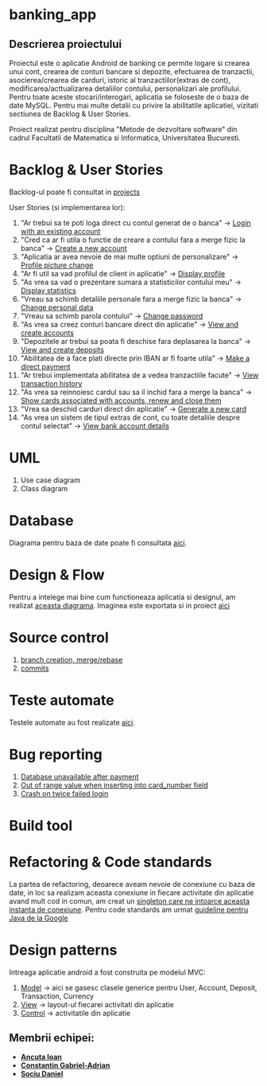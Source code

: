 # banking_app

## Descrierea proiectului
Proiectul este o aplicatie Android de banking ce permite logare si crearea unui cont, crearea de conturi bancare si depozite, efectuarea de tranzactii, asocierea/crearea de carduri, istoric al tranzactiilor(extras de cont), modificarea/acttualizarea detaliilor contului, personalizari ale profilului. Pentru toate aceste stocari/interogari, aplicatia se foloseste de o baza de date MySQL. Pentru mai multe detalii cu privire la abilitatile aplicatiei, vizitati sectiunea de Backlog & User Stories.

Proiect realizat pentru disciplina "Metode de dezvoltare software" din cadrul Facultatii de Matematica si Informatica, Universitatea Bucuresti.


# Backlog & User Stories
Backlog-ul poate fi consultat in [projects](https://github.com/Kira060200/banking_app/projects/2)

User Stories (si implementarea lor):

1. "Ar trebui sa te poti loga direct cu contul generat de o banca" -> [Login with an existing account](https://github.com/Kira060200/banking_app/issues/3)
2. "Cred ca ar fi utila o functie de creare a contului fara a merge fizic la banca" -> [Create a new account](https://github.com/Kira060200/banking_app/issues/4)
3. "Aplicatia ar avea nevoie de mai multe optiuni de personalizare" -> [Profile picture change](https://github.com/Kira060200/banking_app/issues/25)
4. "Ar fi util sa vad profilul de client in aplicatie" -> [Display profile](https://github.com/Kira060200/banking_app/issues/5)
5. "As vrea sa vad o prezentare sumara a statisticilor contului meu" -> [Display statistics](https://github.com/Kira060200/banking_app/issues/28)
6. "Vreau sa schimb detaliile personale fara a merge fizic la banca" -> [Change personal data](https://github.com/Kira060200/banking_app/issues/25)
7. "Vreau sa schimb parola contului" -> [Change password](https://github.com/Kira060200/banking_app/issues/29)
8. "As vrea sa creez conturi bancare direct din aplicatie" -> [View and create accounts](https://github.com/Kira060200/banking_app/issues/8)
9. "Depozitele ar trebui sa poata fi deschise fara deplasarea la banca" -> [View and create deposits](https://github.com/Kira060200/banking_app/issues/9)
10. "Abilitatea de a face plati directe prin IBAN ar fi foarte utila" -> [Make a direct payment](https://github.com/Kira060200/banking_app/issues/7)
11. "Ar trebui implementata abilitatea de a vedea tranzactiile facute" -> [View transaction history](https://github.com/Kira060200/banking_app/issues/13)
12. "As vrea sa reinnoiesc cardul sau sa il inchid fara a merge la banca" -> [Show cards associated with accounts, renew and close them](https://github.com/Kira060200/banking_app/issues/12)
13. "Vrea sa deschid carduri direct din aplicatie" -> [Generate a new card](https://github.com/Kira060200/banking_app/issues/27)
14. "As vrea un sistem de tipul extras de cont, cu toate detaliile despre contul selectat" -> [View bank account details](https://github.com/Kira060200/banking_app/issues/11) 

# UML 
1. Use case diagram
2. Class diagram

# Database
Diagrama pentru baza de date poate fi consultata [aici](https://imgur.com/Oay0MNT.jpg). 

# Design & Flow
Pentru a intelege mai bine cum functioneaza aplicatia si designul, am realizat [aceasta diagrama](https://whimsical.com/diagrama-aplicatie-banking-GiB6MivjnXyJjdwdnpqPxK). Imaginea este exportata si in proiect [aici](https://github.com/Kira060200/banking_app/blob/master/diagrama_mds.png)



# Source control
1. [branch creation, merge/rebase](https://github.com/Kira060200/banking_app/network)
2. [commits](https://github.com/Kira060200/banking_app/commits/master)

# Teste automate
Testele automate au fost realizate [aici](https://github.com/Kira060200/banking_app/issues/1).

# Bug reporting
1. [Database unavailable after payment](https://github.com/Kira060200/banking_app/issues/33)
2. [Out of range value when inserting into card_number field](https://github.com/Kira060200/banking_app/issues/22)
3. [Crash on twice failed login](https://github.com/Kira060200/banking_app/issues/18)

# Build tool

# Refactoring & Code standards
La partea de refactoring, deoarece aveam nevoie de conexiune cu baza de date, in loc sa realizam aceasta conexiune in fiecare activitate din aplicatie avand mult cod in comun, am creat un [singleton care ne intoarce aceasta instanta de conexiune](https://github.com/Kira060200/banking_app/issues/32). Pentru code standards am urmat [guideline pentru Java de la Google](https://google.github.io/styleguide/javaguide.html)

# Design patterns
Intreaga aplicatie android a fost construita pe modelul MVC:
1. [Model](https://github.com/Kira060200/banking_app/tree/master/app/src/main/java/com/example/banking_app/models) -> aici se gasesc clasele generice pentru User, Account, Deposit, Transaction, Currency
2. [View](https://github.com/Kira060200/banking_app/tree/master/app/src/main/res/layout) -> layout-ul fiecarei activitati din aplicatie
3. [Control](https://github.com/Kira060200/banking_app/tree/master/app/src/main/java/com/example/banking_app/activity) -> activitatile din aplicatie

## Membrii echipei:
- **[Ancuta Ioan](https://github.com/AncutaIoan)**
- **[Constantin Gabriel-Adrian](https://github.com/Kira060200)**
- **[Sociu Daniel](https://github.com/danielsociu)**




